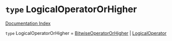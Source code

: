 # `type` LogicalOperatorOrHigher

[Documentation Index](../README.md)

`type` LogicalOperatorOrHigher = [BitwiseOperatorOrHigher](../private.type.BitwiseOperatorOrHigher/README.md) | [LogicalOperator](../private.type.LogicalOperator/README.md)